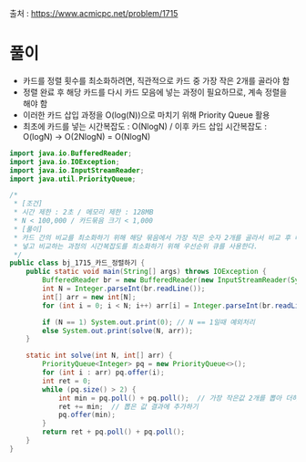 출처 : https://www.acmicpc.net/problem/1715

# 풀이
- 카드를 정렬 횟수를 최소화하려면, 직관적으로 카드 중 가장 작은 2개를 골라야 함
- 정렬 완료 후 해당 카드를 다시 카드 모음에 넣는 과정이 필요하므로, 계속 정렬을 해야 함
- 이러한 카드 삽입 과정을 O(log(N))으로 마치기 위해 Priority Queue 활용
- 최초에 카드를 넣는 시간복잡도 : O(NlogN) / 이후 카드 삽입 시간복잡도 : O(logN) -> O(2NlogN) = O(NlogN)
  
```java
import java.io.BufferedReader;
import java.io.IOException;
import java.io.InputStreamReader;
import java.util.PriorityQueue;

/*
 * [조건]
 * 시간 제한 : 2초 / 메모리 제한 : 128MB
 * N < 100,000 / 카드묶음 크기 < 1,000
 * [풀이]
 * 카드 간의 비교를 최소화하기 위해 해당 묶음에서 가장 작은 숫자 2개를 골라서 비교 후 다시 넣는다.
 * 넣고 비교하는 과정의 시간복잡도를 최소화하기 위해 우선순위 큐를 사용한다.
 */
public class bj_1715_카드_정렬하기 {
    public static void main(String[] args) throws IOException {
        BufferedReader br = new BufferedReader(new InputStreamReader(System.in));
        int N = Integer.parseInt(br.readLine());
        int[] arr = new int[N];
        for (int i = 0; i < N; i++) arr[i] = Integer.parseInt(br.readLine());

        if (N == 1) System.out.print(0); // N == 1일때 예외처리
        else System.out.print(solve(N, arr));
    }

    static int solve(int N, int[] arr) {
        PriorityQueue<Integer> pq = new PriorityQueue<>();
        for (int i : arr) pq.offer(i);
        int ret = 0;
        while (pq.size() > 2) {
            int min = pq.poll() + pq.poll();  // 가장 작은값 2개를 뽑아 더하기
            ret += min;  // 뽑은 값 결과에 추가하기
            pq.offer(min);
        }
        return ret + pq.poll() + pq.poll();
    }
}
```
